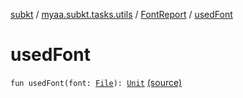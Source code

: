 [subkt](../../index.md) / [myaa.subkt.tasks.utils](../index.md) / [FontReport](index.md) / [usedFont](./used-font.md)

# usedFont

`fun usedFont(font: `[`File`](https://docs.oracle.com/javase/9/docs/api/java/io/File.html)`): `[`Unit`](https://kotlinlang.org/api/latest/jvm/stdlib/kotlin/-unit/index.html) [(source)](https://github.com/Myaamori/SubKt/blob/0.1.19/src/main/kotlin/myaa/subkt/tasks/utils/fontvalidator.kt#L279)